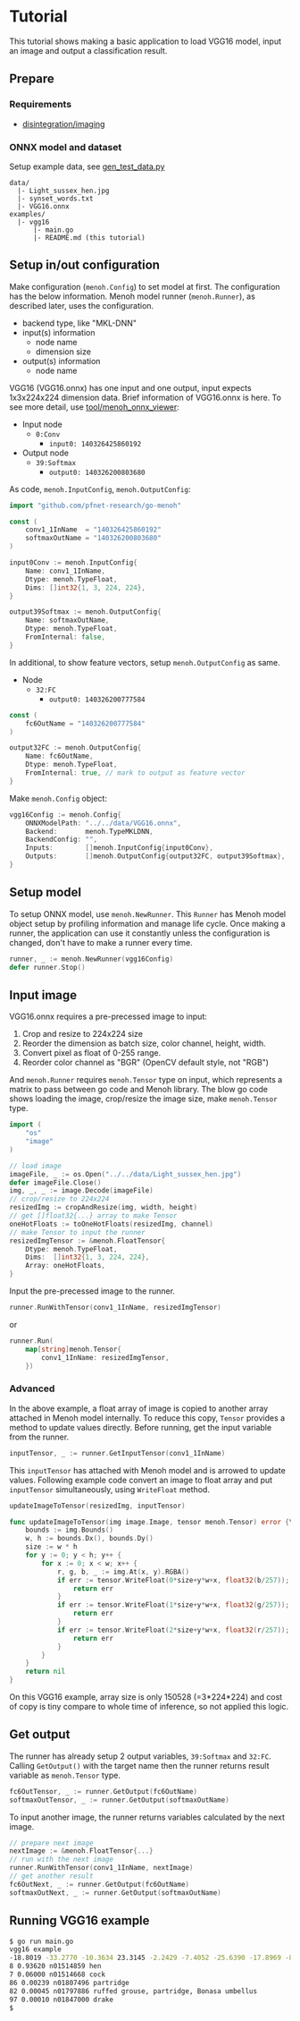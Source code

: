 # Tutorial

This tutorial shows making a basic application to load VGG16 model, input an image and output a classification result.

## Prepare

### Requirements

- [disintegration/imaging](https://github.com/disintegration/imaging)

### ONNX model and dataset

Setup example data, see [gen_test_data.py](https://github.com/pfnet-research/menoh#run-test)

```
data/
  |- Light_sussex_hen.jpg
  |- synset_words.txt
  |- VGG16.onnx
examples/
  |- vgg16
      |- main.go
      |- README.md (this tutorial)
```

## Setup in/out configuration

Make configuration (`menoh.Config`) to set model at first. The configuration has the below information. Menoh model runner (`menoh.Runner`), as described later, uses the configuration.

- backend type, like "MKL-DNN"
- input(s) information
  - node name
  - dimension size
- output(s) information
  - node name

VGG16 (VGG16.onnx) has one input and one output, input expects 1x3x224x224 dimension data. Brief information of VGG16.onnx is here. To see more detail, use [tool/menoh_onnx_viewer](https://github.com/pfnet-research/menoh/blob/master/docs/tutorial.md#setup-model):

- Input node
  - `0:Conv`
    - `input0: 140326425860192`
- Output node
  - `39:Softmax`
    - `output0: 140326200803680`

As code, `menoh.InputConfig`, `menoh.OutputConfig`:

```go
import "github.com/pfnet-research/go-menoh"

const (
	conv1_1InName  = "140326425860192"
	softmaxOutName = "140326200803680"
)
```

```go
input0Conv := menoh.InputConfig{
	Name: conv1_1InName,
	Dtype: menoh.TypeFloat,
	Dims: []int32{1, 3, 224, 224},
}

output39Softmax := menoh.OutputConfig{
	Name: softmaxOutName,
	Dtype: menoh.TypeFloat,
	FromInternal: false,
}
```

In additional, to show feature vectors, setup `menoh.OutputConfig` as same.

- Node
  - `32:FC`
    - `output0: 140326200777584`

```go
const (
	fc6OutName = "140326200777584"
)

output32FC := menoh.OutputConfig{
	Name: fc6OutName,
	Dtype: menoh.TypeFloat,
	FromInternal: true, // mark to output as feature vector
}
```

Make `menoh.Config` object:

```go
vgg16Config := menoh.Config{
	ONNXModelPath: "../../data/VGG16.onnx",
	Backend:       menoh.TypeMKLDNN,
	BackendConfig: "",
	Inputs:        []menoh.InputConfig{input0Conv},
	Outputs:       []menoh.OutputConfig{output32FC, output39Softmax},
}
```

## Setup model

To setup ONNX model, use `menoh.NewRunner`. This `Runner` has Menoh model object setup by profiling information and manage life cycle. Once making a runner, the application can use it constantly unless the configuration is changed, don't have to make a runner every time.

```go
runner, _ := menoh.NewRunner(vgg16Config)
defer runner.Stop()
```

## Input image

VGG16.onnx requires a pre-precessed image to input:

1. Crop and resize to 224x224 size
1. Reorder the dimension as batch size, color channel, height, width.
1. Convert pixel as float of 0-255 range.
1. Reorder color channel as "BGR" (OpenCV default style, not "RGB")

And `menoh.Runner` requires `menoh.Tensor` type on input, which represents a matrix to pass between go code and Menoh library. The blow go code shows loading the image, crop/resize the image size, make `menoh.Tensor` type.

```go
import (
	"os"
	"image"
)
```

```go
// load image
imageFile, _ := os.Open("../../data/Light_sussex_hen.jpg")
defer imageFile.Close()
img, _, _ := image.Decode(imageFile)
// crop/resize to 224x224
resizedImg := cropAndResize(img, width, height)
// get []float32{...} array to make Tensor
oneHotFloats := toOneHotFloats(resizedImg, channel)
// make Tensor to input the runner
resizedImgTensor := &menoh.FloatTensor{
	Dtype: menoh.TypeFloat,
	Dims:  []int32{1, 3, 224, 224},
	Array: oneHotFloats,
}
```

Input the pre-precessed image to the runner.

```go
runner.RunWithTensor(conv1_1InName, resizedImgTensor)
```

or

```go
runner.Run(
	map[string]menoh.Tensor{
		conv1_1InName: resizedImgTensor,
	})
```

### Advanced

In the above example, a float array of image is copied to another array attached in Menoh model internally. To reduce this copy, `Tensor` provides a method to update values directly. Before running, get the input variable from the runner.

```go
inputTensor, _ := runner.GetInputTensor(conv1_1InName)
```

This `inputTensor` has attached with Menoh model and is arrowed to update values. Following example code convert an image to float array and put `inputTensor` simultaneously, using `WriteFloat` method.

```go
updateImageToTensor(resizedImg, inputTensor)
```

```go
func updateImageToTensor(img image.Image, tensor menoh.Tensor) error {\
	bounds := img.Bounds()
	w, h := bounds.Dx(), bounds.Dy()
	size := w * h
	for y := 0; y < h; y++ {
		for x := 0; x < w; x++ {
			r, g, b, _ := img.At(x, y).RGBA()
			if err := tensor.WriteFloat(0*size+y*w+x, float32(b/257)); err != nil {
				return err
			}
			if err := tensor.WriteFloat(1*size+y*w+x, float32(g/257)); err != nil {
				return err
			}
			if err := tensor.WriteFloat(2*size+y*w+x, float32(r/257)); err != nil {
				return err
			}
		}
	}
	return nil
}
```

On this VGG16 example, array size is only 150528 (=3\*224\*224) and cost of copy is tiny compare to whole time of inference, so not applied this logic.

## Get output

The runner has already setup 2 output variables, `39:Softmax` and `32:FC`. Calling `GetOutput()` with the target name then the runner returns result variable as `menoh.Tensor` type.

```go
fc6OutTensor, _ := runner.GetOutput(fc6OutName)
softmaxOutTensor, _ := runner.GetOutput(softmaxOutName)
```

To input another image, the runner returns variables calculated by the next image.

```go
// prepare next image
nextImage := &menoh.FloatTensor{...}
// run with the next image
runner.RunWithTensor(conv1_1InName, nextImage)
// get another result
fc6OutNext, _ := runner.GetOutput(fc6OutName)
softmaxOutNext, _ := runner.GetOutput(softmaxOutName)
```

## Running VGG16 example

```bash
$ go run main.go
vgg16 example
-18.8019 -33.2770 -10.3634 23.3145 -2.2429 -7.4052 -25.6390 -17.8969 -8.7609 15.1024
8 0.93620 n01514859 hen
7 0.06000 n01514668 cock
86 0.00239 n01807496 partridge
82 0.00045 n01797886 ruffed grouse, partridge, Bonasa umbellus
97 0.00010 n01847000 drake
$
```
